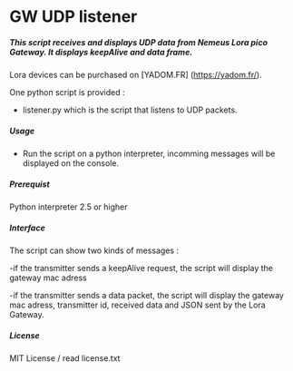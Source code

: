 # GW UDP listener

##### This script receives and displays UDP data from Nemeus Lora pico Gateway. It displays keepAlive and data frame.

Lora devices can be purchased on [YADOM.FR]
(https://yadom.fr/).

One python script is provided :

- listener.py which is the script that listens to UDP packets.

##### Usage

- Run the script on a python interpreter, incomming messages will be displayed on the console.

##### Prerequist

Python interpreter 2.5 or higher

##### Interface

The script can show two kinds of messages :

-if the transmitter sends a keepAlive request, the script will display the gateway mac adress

-if the transmitter sends a data packet, the script will display the gateway mac adress, transmitter id, received data and JSON sent by the Lora Gateway.

##### License

MIT License / read license.txt